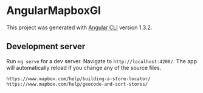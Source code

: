 # AngularMapboxGl

This project was generated with [Angular CLI](https://github.com/angular/angular-cli) version 1.3.2.

## Development server

Run `ng serve` for a dev server. Navigate to `http://localhost:4200/`. The app will automatically reload if you change any of the source files.

`https://www.mapbox.com/help/building-a-store-locator/`
`https://www.mapbox.com/help/geocode-and-sort-stores/`